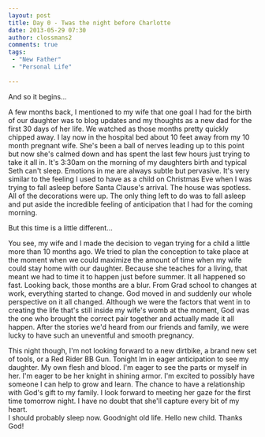 ```yaml
---
layout: post
title: Day 0 - Twas the night before Charlotte 
date: 2013-05-29 07:30
author: clossmans2
comments: true
tags: 
 - "New Father"
 - "Personal Life"
 
---
```

And so it begins...

A few months back, I mentioned to my wife that one goal I had for the birth of our daughter was to blog updates and my thoughts as a new dad for the first 30 days of her life.  We watched as those months pretty quickly chipped away.  I lay now in the hospital bed about 10 feet away from my 10 month pregnant wife.  She's been a ball of nerves leading up to this point but now she's calmed down and has spent the last few hours just trying to take it all in.  It's 3:30am on the morning of my daughters birth and typical Seth can't sleep.  Emotions in me are always subtle but pervasive.  It's very similar to the feeling I used to have as a child on Christmas Eve when I was trying to fall asleep before Santa Clause's arrival.  The house was spotless.  All of the decorations were up.  The only thing left to do was to fall asleep and put aside the incredible feeling of anticipation that I had for the coming morning.

But this time is a little different...

You see, my wife and I made the decision to vegan trying for a child a little more than 10 months ago.  We tried to plan the conception to take place at the moment when we could maximize the amount of time when my wife could stay home with our daughter.  Because she teaches for a living, that meant we had to time it to happen just before summer.  It all happened so fast.  Looking back, those months are a blur.  From Grad school to changes at work, everything started to change.  God moved in and suddenly our whole perspective on it all changed.  Although we were the factors that went in to creating the life that's still inside my wife's womb at the moment, God was the one who brought the correct pair together and actually made it all happen.  After the stories we'd heard from our friends and family, we were lucky to have such an uneventful and smooth pregnancy.

This night though, I'm not looking forward to a new dirtbike, a brand new set of tools, or a Red Rider BB Gun.  Tonight Im in eager anticipation to see my daughter.  My own flesh and blood.  I'm eager to see the parts or myself in her. I'm eager to be her knight in shining armor.  I'm excited to possibly have someone I can help to grow and learn.  The chance to have a relationship with God's gift to my family.  I look forward to meeting her gaze for the first time tomorrow night.  I have no doubt that she'll capture every bit of my heart.  
I should probably sleep now.  Goodnight old life.  Hello new child. Thanks God!
